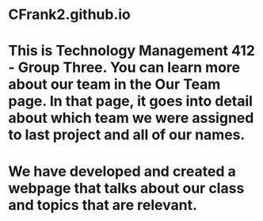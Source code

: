 # CFrank2.github.io
# This is Technology Management 412 - Group Three. You can learn more about our team in the Our Team page. In that page, it goes into detail about which team we were assigned to last project and all of our names.
# We have developed and created a webpage that talks about our class and topics that are relevant.
